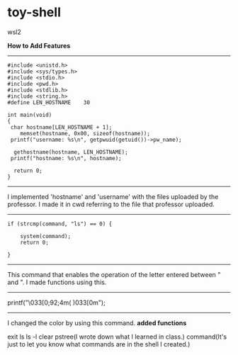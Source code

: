 # toy-shell

wsl2

**How to Add Features**


---------------------------------------------------
	#include <unistd.h>
	#include <sys/types.h>
	#include <stdio.h>
	#include <pwd.h>
	#include <stdlib.h>
	#include <string.h>
	#define LEN_HOSTNAME	30

	int main(void)
	{
   	 char hostname[LEN_HOSTNAME + 1];
	    memset(hostname, 0x00, sizeof(hostname));
   	 printf("username: %s\n", getpwuid(getuid())->pw_name);

  	  gethostname(hostname, LEN_HOSTNAME);
   	 printf("hostname: %s\n", hostname);
	
  	  return 0;
	}
---------------------------------------------------
I implemented 'hostname' and 'username' with the files uploaded by the professor.
I made it in cwd referring to the file that professor uploaded.



----------------------------------------------------
	if (strcmp(command, "ls") == 0) {

		system(command);
		return 0;

	}
----------------------------------------------------  
This command that enables the operation of the letter entered between " and ".
I made functions using this.

-----------------------------------------------------------

printf("\033[0;92;4m(   )033[0m");

-----------------------------------------------------------
I changed the color by using this command. 
**added functions**


exit
ls
ls -l
clear
pstree(I wrote down what I learned in class.)
command(It's just to let you know what commands are in the shell I created.)

